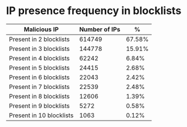 # IP presence frequency in blocklists
| Malicious IP | Number of IPs | % |
|----|----|----|
| Present in 2 blocklists | 614749 | 67.58% |
| Present in 3 blocklists | 144778 | 15.91% |
| Present in 4 blocklists | 62242 | 6.84% |
| Present in 5 blocklists | 24415 | 2.68% |
| Present in 6 blocklists | 22043 | 2.42% |
| Present in 7 blocklists | 22539 | 2.48% |
| Present in 8 blocklists | 12606 | 1.39% |
| Present in 9 blocklists | 5272 | 0.58% |
| Present in 10 blocklists | 1063 | 0.12% |
